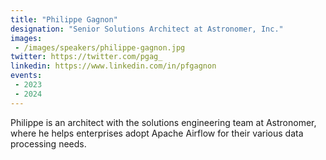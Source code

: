```yaml
---
title: "Philippe Gagnon"
designation: "Senior Solutions Architect at Astronomer, Inc."
images:
 - /images/speakers/philippe-gagnon.jpg
twitter: https://twitter.com/pgag_
linkedin: https://www.linkedin.com/in/pfgagnon
events:
 - 2023
 - 2024
---
```


Philippe is an architect with the solutions engineering team at Astronomer, where he helps enterprises adopt Apache Airflow for their various data processing needs.